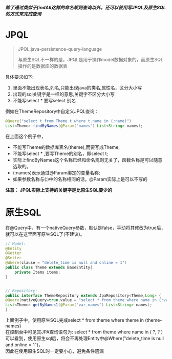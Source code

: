 ***除了通过类似于findAll这样的命名规则查询以外，还可以使用写JPQL及原生SQL的方式来完成查询***
# JPQL
>JPQL:java-persistence-query-language
> 
>与原生SQL不一样的是，JPQL是用于操作model数据对象的，而原生SQL操作的是数据库的数据表

具体要求如下:
1. 里面不能出现表名,列名,只能出现java的类名,属性名，区分大小写
2. 出现的sql关键字是一样的意思,关键字不区分大小写
3. 不能写select * 要写select 别名  

例如在ThemeRepository中自定义JPQL查询：  
```java
@Query("select t from Theme t where t.name in (:name)")
List<Theme> findByNames(@Param("names") List<String> names);
```
在上面这个例子中，  
* 不能写Theme的数据库表名(theme),而要写成Theme;
* 不能写select * ,要写Theme的别名，即select t;
* 实际上findByNames这个名称已经和命名规则无关了，函数名称是可以随意选取的。
* (:names)表示通过@Param绑定的变量名称;
* 如果参数名称与(:)中的名称相同的话，@Param实际上是可以不写的
  
  
**注意： JPQL实际上支持的关键字是比原生SQL要少的**

# 原生SQL
在@Query中，有一个nativeQuery参数，默认是false，手动将其修改为true后，就可以在这里面写原生SQL了(不建议)。
```java
// Model:
@Entity
@Getter
@Setter
@Where(clause = "delete_time is null and online = 1")
public class Theme extends BaseEntity{
    private Items items;
}


// Repository: 
public interface ThemeRepository extends JpaRepository<Theme,Long> {
@Query(nativeQuery=true,value = "select * from theme where name in (:var_names)")
List<Theme> getByNames1(@Param("var_names") List<String> names);
}
```
上面例子中，使用原生SQL完成select * from theme where theme in (theme-names)  
在控制台中可见其JPA查询语句为: select * from theme where name in ( ?, ? )  
可以看到，使用原生sql后，将会不再处理Entity中@Where("delete_time is null and online = 1")，  
因此在使用原生SQL时一定要小心，避免条件遗漏
